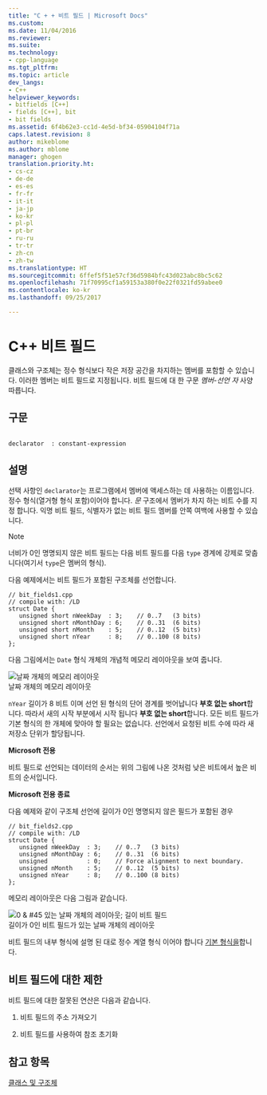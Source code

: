 ```yaml
---
title: "C + + 비트 필드 | Microsoft Docs"
ms.custom: 
ms.date: 11/04/2016
ms.reviewer: 
ms.suite: 
ms.technology:
- cpp-language
ms.tgt_pltfrm: 
ms.topic: article
dev_langs:
- C++
helpviewer_keywords:
- bitfields [C++]
- fields [C++], bit
- bit fields
ms.assetid: 6f4b62e3-cc1d-4e5d-bf34-05904104f71a
caps.latest.revision: 8
author: mikeblome
ms.author: mblome
manager: ghogen
translation.priority.ht:
- cs-cz
- de-de
- es-es
- fr-fr
- it-it
- ja-jp
- ko-kr
- pl-pl
- pt-br
- ru-ru
- tr-tr
- zh-cn
- zh-tw
ms.translationtype: HT
ms.sourcegitcommit: 6ffef5f51e57cf36d5984bfc43d023abc8bc5c62
ms.openlocfilehash: 71f70995cf1a59153a380f0e22f0321fd59abee0
ms.contentlocale: ko-kr
ms.lasthandoff: 09/25/2017

---
```

# <a name="c-bit-fields"></a>C++ 비트 필드
클래스와 구조체는 정수 형식보다 작은 저장 공간을 차지하는 멤버를 포함할 수 있습니다. 이러한 멤버는 비트 필드로 지정됩니다. 비트 필드에 대 한 구문 *멤버-선언 자* 사양 따릅니다.  
  
## <a name="syntax"></a>구문  
  
```  
  
declarator  : constant-expression  
```  
  
## <a name="remarks"></a>설명  
 선택 사항인 `declarator`는 프로그램에서 멤버에 액세스하는 데 사용하는 이름입니다. 정수 형식(열거형 형식 포함)이어야 합니다. *문* 구조에서 멤버가 차지 하는 비트 수를 지정 합니다. 익명 비트 필드, 식별자가 없는 비트 필드 멤버를 안쪽 여백에 사용할 수 있습니다.  
  
> [!NOTE]
>  너비가 0인 명명되지 않은 비트 필드는 다음 비트 필드를 다음 `type` 경계에 강제로 맞춥니다(여기서 `type`은 멤버의 형식).  
  
 다음 예제에서는 비트 필드가 포함된 구조체를 선언합니다.  
  
```  
// bit_fields1.cpp  
// compile with: /LD  
struct Date {  
   unsigned short nWeekDay  : 3;    // 0..7   (3 bits)  
   unsigned short nMonthDay : 6;    // 0..31  (6 bits)  
   unsigned short nMonth    : 5;    // 0..12  (5 bits)  
   unsigned short nYear     : 8;    // 0..100 (8 bits)  
};  
```  
  
 다음 그림에서는 `Date` 형식 개체의 개념적 메모리 레이아웃을 보여 줍니다.  
  
 ![날짜 개체의 메모리 레이아웃](../cpp/media/vc38uq1.png "vc38UQ1")  
날짜 개체의 메모리 레이아웃  
  
 `nYear` 길이가 8 비트 이며 선언 된 형식의 단어 경계를 벗어납니다 **부호 없는 short**합니다. 따라서 새의 시작 부분에서 시작 됩니다 **부호 없는 short**합니다. 모든 비트 필드가 기본 형식의 한 개체에 맞아야 할 필요는 없습니다. 선언에서 요청된 비트 수에 따라 새 저장소 단위가 할당됩니다.  
  
 **Microsoft 전용**  
  
 비트 필드로 선언되는 데이터의 순서는 위의 그림에 나온 것처럼 낮은 비트에서 높은 비트의 순서입니다.  
  
 **Microsoft 전용 종료**  
  
 다음 예제와 같이 구조체 선언에 길이가 0인 명명되지 않은 필드가 포함된 경우  
  
```  
// bit_fields2.cpp  
// compile with: /LD  
struct Date {  
   unsigned nWeekDay  : 3;    // 0..7   (3 bits)  
   unsigned nMonthDay : 6;    // 0..31  (6 bits)  
   unsigned           : 0;    // Force alignment to next boundary.  
   unsigned nMonth    : 5;    // 0..12  (5 bits)  
   unsigned nYear     : 8;    // 0..100 (8 bits)  
};  
```  
  
 메모리 레이아웃은 다음 그림과 같습니다.  
  
 ![0 & #45 있는 날짜 개체의 레이아웃; 길이 비트 필드](../cpp/media/vc38uq2.png "vc38UQ2")  
길이가 0인 비트 필드가 있는 날짜 개체의 레이아웃  
  
 비트 필드의 내부 형식에 설명 된 대로 정수 계열 형식 이어야 합니다 [기본 형식을](../cpp/fundamental-types-cpp.md)합니다.  
  
## <a name="restrictions-on-bit-fields"></a>비트 필드에 대한 제한  
 비트 필드에 대한 잘못된 연산은 다음과 같습니다.  
  
1.  비트 필드의 주소 가져오기  
  
2.  비트 필드를 사용하여 참조 초기화  
  
## <a name="see-also"></a>참고 항목  
 [클래스 및 구조체](../cpp/classes-and-structs-cpp.md)
